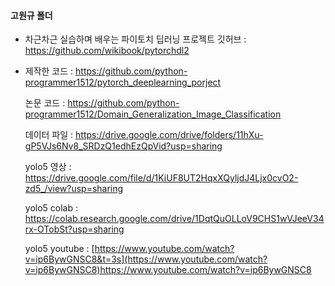 #### 고원규 폴더

* 차근차근 실습하며 배우는 파이토치 딥러닝 프로젝트 깃허브 : https://github.com/wikibook/pytorchdl2
* 
  제작한 코드 : https://github.com/python-programmer1512/pytorch_deeplearning_porject
  
  논문 코드 : https://github.com/python-programmer1512/Domain_Generalization_Image_Classification
  
  
  데이터 파일 :  https://drive.google.com/drive/folders/11hXu-gP5VJs6Nv8_SRDzQ1edhEzQpVid?usp=sharing


  yolo5 영상 : https://drive.google.com/file/d/1KiUF8UT2HqxXQyljdJ4Ljx0cvO2-zd5_/view?usp=sharing

  yolo5 colab : https://colab.research.google.com/drive/1DqtQuOLLoV9CHS1wVJeeV34rx-OTobSt?usp=sharing

  yolo5 youtube : [https://www.youtube.com/watch?v=ip6BywGNSC8&t=3s](https://www.youtube.com/watch?v=ip6BywGNSC8)https://www.youtube.com/watch?v=ip6BywGNSC8
